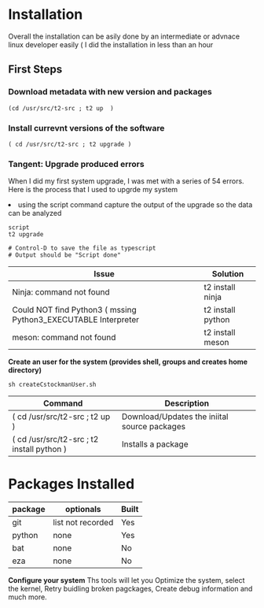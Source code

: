 # Installation

Overall the installation can be asily done by an intermediate or advnace linux developer easily ( I did the installation in 
less than an hour

## First Steps 

### Download metadata with new version and packages

```
(cd /usr/src/t2-src ; t2 up  )
```

### Install currevnt versions of the software

```
( cd /usr/src/t2-src ; t2 upgrade )
```


### Tangent: Upgrade produced errors

When I did my first system upgrade, I was met with a series of 54 errors.  Here is the process that I used to upgrde my system

<li>using the script command capture the output of the upgrade so the data can be analyzed </li>

```
script
t2 upgrade

# Control-D to save the file as typescript
# Output should be "Script done"
```

|Issue|Solution|
|-----|--------|
|Ninja: command not found | t2 install ninja |
|Could NOT find Python3 ( mssing Python3_EXECUTABLE Interpreter|t2 install python|
|meson: command not found |t2 install meson |


<b>Create an user for the system (provides shell, groups and creates home directory)</b>
```
sh createCstockmanUser.sh
```


|Command|Description|
|-------|-----------|
|( cd /usr/src/t2-src ; t2 up ) | Download/Updates the iniital source packages |
|( cd /usr/src/t2-src ; t2 install python ) | Installs a package     |

# Packages Installed

| package | optionals | Built |
|---------|-----------|-------|
| git     | list not recorded | Yes |
| python  | none              | Yes |
| bat     | none              | No  |
| eza     | none              | No  | 

<b>Configure your system</b>
Ths tools will let you Optimize the system, select the kernel, Retry buidling broken pagckages, Create debug information and much more.
